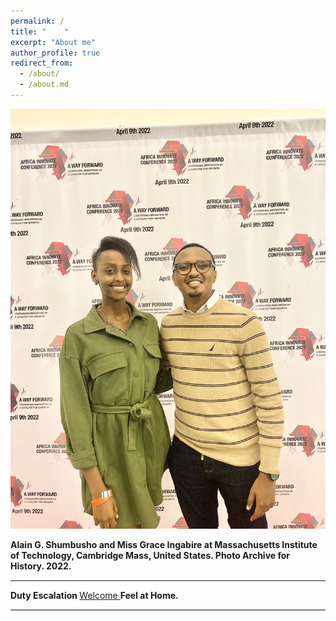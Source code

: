 ```yaml
---
permalink: /
title: "    " 
excerpt: "About me"
author_profile: true
redirect_from: 
  - /about/
  - /about.md
---
```







<img src="images/IMG_6246.jpg">

<b> Alain G. Shumbusho and Miss Grace Ingabire at Massachusetts Institute of Technology, Cambridge Mass, United States. Photo Archive for History. 2022. </b>



<hr style="height:2px;border-width:0;color:gray;background-color:gray">



<b> Duty Escalation </b>  <a href=" https://phdcsseiden.github.io/Duty/ ">  Welcome  </a>  <b> Feel at Home. </b>



<hr style="height:2px;border-width:0;color:gray;background-color:gray">














                                 
                                 
                                 
                                 
                                 
                                
